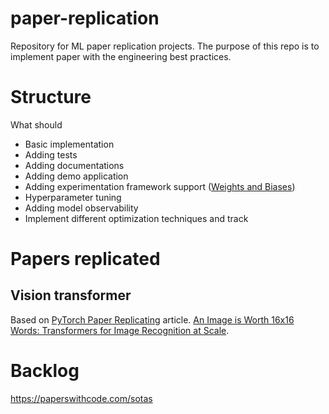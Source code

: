 # paper-replication

Repository for ML paper replication projects. The purpose of this repo is to implement paper with the engineering best
practices.

# Structure

What should

* Basic implementation
* Adding tests
* Adding documentations
* Adding demo application
* Adding experimentation framework support ([Weights and Biases](https://wandb.ai/))
* Hyperparameter tuning
* Adding model observability
* Implement different optimization techniques and track

# Papers replicated

## Vision transformer

Based on [PyTorch Paper Replicating](https://www.learnpytorch.io/08_pytorch_paper_replicating/) article.
[An Image is Worth 16x16 Words: Transformers for Image Recognition at Scale](https://arxiv.org/abs/2010.11929).

# Backlog

https://paperswithcode.com/sotas
